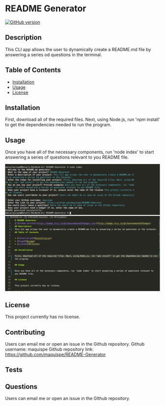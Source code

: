 # README Generator
[![GitHub version](https://badge.fury.io/gh/boennemann%2Fbadges.svg)](http://badge.fury.io/gh/boennemann%2Fbadges)
## Description
This CLI app allows the user to dynamically create a README.md file by answering a series od questions in the terminal.
## Table of Contents
    
* [Installation](#installation)
* [Usage](#usage)
* [License](#license)

## Installation

First, download all of the required files. Next, using Node.js, run 'npm install' to get the dependencies needed to run the program.

## Usage

Once you have all of the necessary components, run 'node index' to start answering a series of questions relevant to you README file.

![](Images/Screenshot-1.png)
![](Images/Screenshot-2.png)

## License

This project currently has no license.

## Contributing

Users can email me or open an issue in the Github repository.
Github username: maquispe
Github repository link: https://github.com/maquispe/README-Generator
    
## Tests

## Questions

Users can email me or open an issue in the GIthub repository.